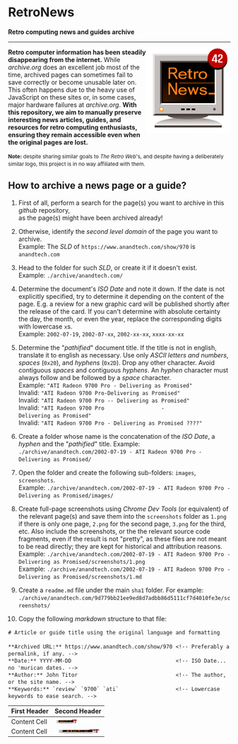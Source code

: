 # RetroNews

**Retro computing news and guides archive**

------------------------------------------------------------------------------------------------------------------------

<img src="./embeds/logo192.png" align="right">

**Retro computer information has been steadily disappearing from the internet.** While _archive.org_ does an excellent
job most of the time, archived pages can sometimes fail to save correctly or become unusable later on. This often
happens due to the heavy use of JavaScript on these sites or, in some cases, major hardware failures at _archive.org_.
**With this repository, we aim to manually preserve interesting news articles, guides, and resources for retro computing
enthusiasts, ensuring they remain accessible even when the original pages are lost.**

<small>**Note:** despite sharing similar goals to _The Retro Web_'s, and despite having a deliberately similar logo,
this project is in no way affiliated with them. </small>

## How to archive a news page or a guide?

1. First of all, perform a search for the page(s) you want to archive in this _github_ repository,<br>
   as the page(s) might have been archived already!

2. Otherwise, identify the _second level domain_ of the page you want to archive.<br>
   Example: The _SLD_ of `https://www.anandtech.com/show/970` is `anandtech.com`

3. Head to the folder for such _SLD_, or create it if it doesn't exist.<br>
   Example: `./archive/anandtech.com/`

4. Determine the document's _ISO Date_ and note it down. If the date is not explicitly specified, try to determine it
   depending on the content of the page. E.g. a review for a new graphic card will be published shortly after the
   release of the card. If you can't determine with absolute certainty the day, the month,  or even the year, replace
   the corresponding digits with lowercase `x`s.<br>
   Example: `2002-07-19`, `2002-07-xx`, `2002-xx-xx`, `xxxx-xx-xx`

5. Determine the "_pathified_" document title. If the title is not in english, translate it to english as necessary. Use
   only _ASCII letters and numbers_, _spaces_  (`0x20`), and _hyphens_ (`0x2D`). Drop any other character. Avoid
   contiguous _spaces_ and contiguous _hyphens_. An _hyphen_ character must always follow and be followed by a _space_
   character.<br>
   Example: `"ATI Radeon 9700 Pro - Delivering as Promised"`<br>
   Invalid: `"ATI Radeon 9700 Pro-Delivering as Promised"`<br>
   Invalid: `"ATI Radeon 9700 Pro -- Delivering as Promised"`<br>
   Invalid: `"ATI Radeon 9700 Pro    	    	   -    	 	     Delivering as Promised"`<br>
   Invalid: `"ATI Radeon 9700 Pro - Delivering as Promised ????"`<br>

6. Create a folder whose name is the concatenation of the _ISO Date_, a _hyphen_ and the "_pathified_" title.
   Example: `./archive/anandtech.com/2002-07-19 - ATI Radeon 9700 Pro - Delivering as Promised/`

6. Open the folder and create the following sub-folders: `images`, `screenshots`.<br>
   Example: `./archive/anandtech.com/2002-07-19 - ATI Radeon 9700 Pro - Delivering as Promised/images/`

7. Create full-page screenshots using _Chrome Dev Tools_ (or equivalent) of the relevant page(s) and save them into the
   `screenshots` folder as `1.png` if there is only one page, `2.png` for the second page, `3.png` for the third, etc.
   Also include the screenshots, or the the relevant source code fragments, even if the result is not "pretty", as these files are not meant to be read directly; they are kept for historical and attribution reasons.<br>
   Example: `./archive/anandtech.com/2002-07-19 - ATI Radeon 9700 Pro - Delivering as Promised/screenshots/1.png`<br>
   Example: `./archive/anandtech.com/2002-07-19 - ATI Radeon 9700 Pro - Delivering as Promised/screenshots/1.md`<br>

8. Create a `readme.md` file under the main `sha1` folder.
   For example: `./archive/anandtech.com/9d779bb21ee9ed8d7adbb86d5111cf7d4010fe3e/screenshots/`

9. Copy the following _markdown_ structure to that file:

```
# Article or guide title using the original language and formatting

**Archived URL:** https://www.anandtech.com/show/970 <!-- Preferably a permalink, if any. -->
**Date:** YYYY-MM-DD                                 <!-- ISO Date... no 'murican dates. -->
**Author:** John Titor                               <!-- The author, or the site name. -->
**Keywords:** `review` `9700` `ati`                  <!-- Lowercase keywords to ease search. -->

```





| First Header  | Second Header |
| ------------- | ------------- |
| Content Cell  | <img src="./embeds/logo96.png" width="50%" height="10">  |
| Content Cell  | <img src="./embeds/logo96.png" width="100%" height="10">  |